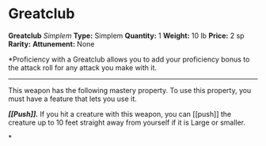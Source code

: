 # Greatclub

**Greatclub**
_Simplem_
**Type:** Simplem
**Quantity:** 1
**Weight:** 10 lb
**Price:** 2 sp
**Rarity:** 
**Attunement:** None

*Proficiency with a Greatclub allows you to add your proficiency bonus to the attack roll for any attack you make with it.
<div class="mastery-container"><hr />
<p>This weapon has the following mastery property. To use this property, you must have a feature that lets you use it.

***[[Push]].*** If you hit a creature with this weapon, you can [[push]] the creature up to 10 feet straight away from yourself if it is Large or smaller.</p>*